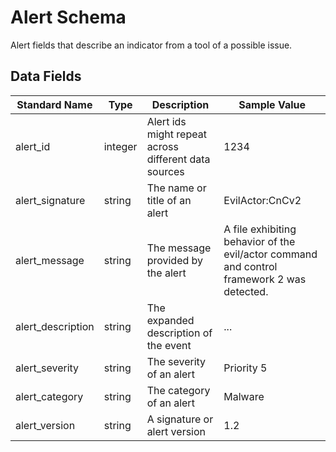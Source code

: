 # Alert Schema

Alert fields that describe an indicator from a tool of a possible issue.

## Data Fields

| Standard Name | Type | Description | Sample Value |
|--------|---------|-------|-------|
| alert_id | integer | Alert ids might repeat across different data sources | 1234 |
| alert_signature | string | The name or title of an alert | EvilActor:CnCv2 |
| alert_message | string | The message provided by the alert | A file exhibiting behavior of the evil/actor command and control framework 2 was detected. |
| alert_description | string | The expanded description of the event | ... |
| alert_severity | string | The severity of an alert | Priority 5 |
| alert_category | string | The category of an alert | Malware |
| alert_version | string | A signature or alert version | 1.2 |
